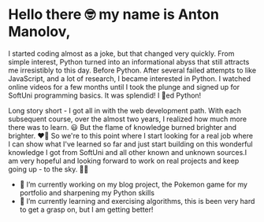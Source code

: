 # Hello there 🤓 my name is Anton Manolov,
 
I started coding almost as a joke, but that changed very quickly. From simple interest, Python turned into an informational abyss that still attracts me irresistibly to this day.
Before Python. After several failed attempts to like JavaScript, and  a lot of research, I became interested in Python. I watched online videos for a few months until I took the plunge and signed up for SoftUni programming basics. It was splendid! I 🖤ed Python!

Long story short - I got all in with the web development path. With each subsequent course, over the almost two years, I realized how much more there was to learn. 😃 But the flame of knowledge burned brighter and brighter. ❤️‍🔥
So we're to this point where I start looking for a real job where I can show what I've learned so far and just start building on this wonderful knowledge I got from SoftUni and all other known and unknown sources.I am very hopeful and looking forward to work on real projects and keep going up - to the sky. 🦸‍♂️

- 🔭 I’m currently working on my blog project, the Pokemon game for my portfolio and sharpening my Python skills
- 🌱 I’m currently learning and exercising algorithms, this is been very hard to get a grasp on, but I am getting better!
